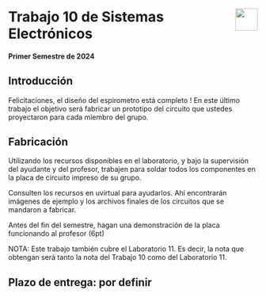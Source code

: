 # <img src="https://julianodb.github.io/SISTEMAS_ELECTRONICOS_PARA_INGENIERIA_BIOMEDICA/img/logo_fing.png?raw=true" align="right" height="45"> Trabajo 10 de Sistemas Electrónicos

#### Primer Semestre de 2024

## Introducción

Felicitaciones, el diseño del espirometro está completo ! En este último trabajo el objetivo será fabricar un prototipo del circuito que ustedes proyectaron para cada miembro del grupo.

## Fabricación

Utilizando los recursos disponibles en el laboratorio, y bajo la supervisión del ayudante y del profesor, trabajen para soldar todos los componentes en la placa de circuito impreso de su grupo.

Consulten los recursos en uvirtual para ayudarlos. Ahí encontrarán imágenes de ejemplo y los archivos finales de los circuitos que se mandaron a fabricar.

Antes del fin del semestre, hagan una demonstración de la placa funcionando al profesor (6pt)

NOTA: Este trabajo también cubre el Laboratorio 11. Es decir, la nota que obtengan será tanto la nota del Trabajo 10 como del Laboratorio 11.

## Plazo de entrega: por definir